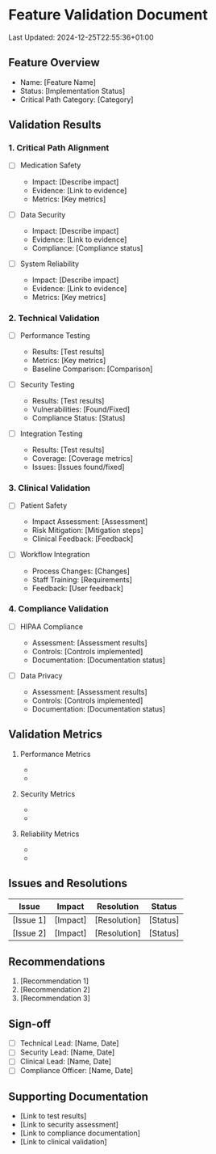 # Feature Validation Document
Last Updated: 2024-12-25T22:55:36+01:00

## Feature Overview
- Name: [Feature Name]
- Status: [Implementation Status]
- Critical Path Category: [Category]

## Validation Results

### 1. Critical Path Alignment
- [ ] Medication Safety
  - Impact: [Describe impact]
  - Evidence: [Link to evidence]
  - Metrics: [Key metrics]

- [ ] Data Security
  - Impact: [Describe impact]
  - Evidence: [Link to evidence]
  - Compliance: [Compliance status]

- [ ] System Reliability
  - Impact: [Describe impact]
  - Evidence: [Link to evidence]
  - Metrics: [Key metrics]

### 2. Technical Validation
- [ ] Performance Testing
  - Results: [Test results]
  - Metrics: [Key metrics]
  - Baseline Comparison: [Comparison]

- [ ] Security Testing
  - Results: [Test results]
  - Vulnerabilities: [Found/Fixed]
  - Compliance Status: [Status]

- [ ] Integration Testing
  - Results: [Test results]
  - Coverage: [Coverage metrics]
  - Issues: [Issues found/fixed]

### 3. Clinical Validation
- [ ] Patient Safety
  - Impact Assessment: [Assessment]
  - Risk Mitigation: [Mitigation steps]
  - Clinical Feedback: [Feedback]

- [ ] Workflow Integration
  - Process Changes: [Changes]
  - Staff Training: [Requirements]
  - Feedback: [User feedback]

### 4. Compliance Validation
- [ ] HIPAA Compliance
  - Assessment: [Assessment results]
  - Controls: [Controls implemented]
  - Documentation: [Documentation status]

- [ ] Data Privacy
  - Assessment: [Assessment results]
  - Controls: [Controls implemented]
  - Documentation: [Documentation status]

## Validation Metrics
1. Performance Metrics
   - [Metric 1]: [Value]
   - [Metric 2]: [Value]

2. Security Metrics
   - [Metric 1]: [Value]
   - [Metric 2]: [Value]

3. Reliability Metrics
   - [Metric 1]: [Value]
   - [Metric 2]: [Value]

## Issues and Resolutions
| Issue | Impact | Resolution | Status |
|-------|---------|------------|--------|
| [Issue 1] | [Impact] | [Resolution] | [Status] |
| [Issue 2] | [Impact] | [Resolution] | [Status] |

## Recommendations
1. [Recommendation 1]
2. [Recommendation 2]
3. [Recommendation 3]

## Sign-off
- [ ] Technical Lead: [Name, Date]
- [ ] Security Lead: [Name, Date]
- [ ] Clinical Lead: [Name, Date]
- [ ] Compliance Officer: [Name, Date]

## Supporting Documentation
- [Link to test results]
- [Link to security assessment]
- [Link to compliance documentation]
- [Link to clinical validation]
